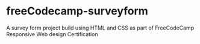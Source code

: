 # freeCodecamp-surveyform
A survey form project build using HTML and CSS as part of FreeCodeCamp Responsive Web design Certification
